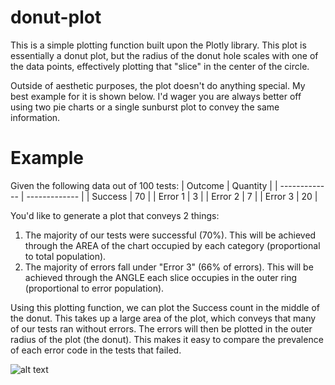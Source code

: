 # donut-plot
This is a simple plotting function built upon the Plotly library. This plot is essentially a donut plot, but the radius of the donut hole scales with one of the data points, effectively plotting that "slice" in the center of the circle.

Outside of aesthetic purposes, the plot doesn't do anything special. My best example for it is shown below. I'd wager you are always better off using two pie charts or a single sunburst plot to convey the same information.

# Example
Given the following data out of 100 tests:
| Outcome  | Quantity |
| ------------- | ------------- |
| Success  | 70  |
| Error 1  | 3  |
| Error 2 | 7 |
| Error 3 | 20 |

You'd like to generate a plot that conveys 2 things:
1) The majority of our tests were successful (70%). This will be achieved through the AREA of the chart occupied by each category (proportional to total population).
2) The majority of errors fall under "Error 3" (66% of errors). This will be achieved through the ANGLE each slice occupies in the outer ring (proportional to error population).

Using this plotting function, we can plot the Success count in the middle of the donut. This takes up a large area of the plot, which conveys that many of our tests ran without errors.
The errors will then be plotted in the outer radius of the plot (the donut). This makes it easy to compare the prevalence of each error code in the tests that failed.

![alt text](https://github.com/AndyWilliams682/donut-plot/blob/main/image.jpg?raw=true)
